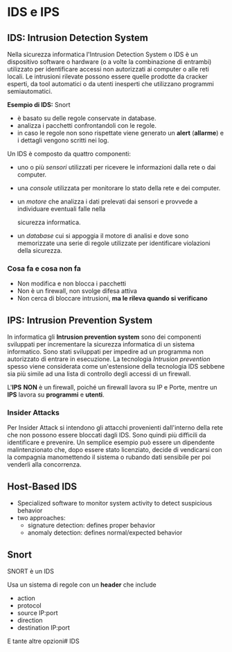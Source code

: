 # IDS e IPS

## IDS: Intrusion Detection System

Nella sicurezza informatica l'Intrusion Detection System o IDS è un dispositivo software o hardware \(o a volte la combinazione di entrambi\) utilizzato per identificare accessi non autorizzati ai computer o alle reti locali. Le intrusioni rilevate possono essere quelle prodotte da cracker esperti, da tool automatici o da utenti inesperti che utilizzano programmi semiautomatici.

**Esempio di IDS:** Snort

* è basato su delle regole conservate in database.
* analizza i pacchetti confrontandoli con le regole.
* in caso le regole non sono rispettate viene generato un **alert** \(**allarme**\) e i dettagli vengono scritti nei log.

Un IDS è composto da quattro componenti:

* uno o più _sensori_ utilizzati per ricevere le informazioni dalla rete o dai computer.
* una _console_ utilizzata per monitorare lo stato della rete e dei computer.
* un _motore_ che analizza i dati prelevati dai sensori e provvede a individuare eventuali falle nella

  sicurezza informatica.

* un _database_ cui si appoggia il motore di analisi e dove sono memorizzate una serie di regole utilizzate per identificare violazioni della sicurezza.

### Cosa fa e cosa non fa

* Non modifica e non blocca i pacchetti
* Non è un firewall, non svolge difesa attiva
* Non cerca di bloccare intrusioni, **ma le rileva quando si verificano**

## IPS: Intrusion Prevention System

In informatica gli **Intrusion prevention system** sono dei componenti sviluppati per incrementare la sicurezza informatica di un sistema informatico. Sono stati sviluppati per impedire ad un programma non autorizzato di entrare in esecuzione. La tecnologia _Intrusion prevention_ spesso viene considerata come un'estensione della tecnologia IDS sebbene sia più simile ad una lista di controllo degli accessi di un firewall.

L'**IPS** **NON** è un firewall, poiché un firewall lavora su IP e Porte, mentre un **IPS** lavora su **programmi** e **utenti**.

### Insider Attacks

Per Insider Attack si intendono gli attacchi provenienti dall'interno della rete che non possono essere bloccati dagli IDS. Sono quindi più difficili da identificare e prevenire. Un semplice esempio può essere un dipendente malintenzionato che, dopo essere stato licenziato, decide di vendicarsi con la compagnia manomettendo il sistema o rubando dati sensibile per poi venderli alla concorrenza.

## Host-Based IDS

* Specialized software to monitor system activity to detect suspicious behavior
* two approaches:
  * signature detection: defines proper behavior
  * anomaly detection: defines normal/expected behavior

## Snort

SNORT è un IDS

Usa un sistema di regole con un **header** che include

* action
* protocol
* source IP:port
* direction
* destination IP:port

E tante altre opzioni\# IDS

